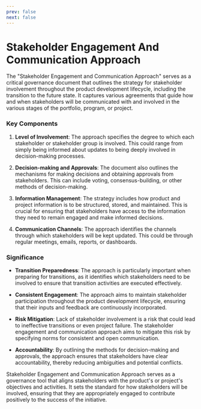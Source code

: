 ```yaml
---
prev: false
next: false
---
```


# Stakeholder Engagement And Communication Approach

The "Stakeholder Engagement and Communication Approach" serves as a critical governance document that outlines the strategy for stakeholder involvement throughout the product development lifecycle, including the transition to the future state. It captures various agreements that guide how and when stakeholders will be communicated with and involved in the various stages of the portfolio, program, or project.

### Key Components

1. **Level of Involvement**: The approach specifies the degree to which each stakeholder or stakeholder group is involved. This could range from simply being informed about updates to being deeply involved in decision-making processes.

2. **Decision-making and Approvals**: The document also outlines the mechanisms for making decisions and obtaining approvals from stakeholders. This can include voting, consensus-building, or other methods of decision-making.

3. **Information Management**: The strategy includes how product and project information is to be structured, stored, and maintained. This is crucial for ensuring that stakeholders have access to the information they need to remain engaged and make informed decisions.

4. **Communication Channels**: The approach identifies the channels through which stakeholders will be kept updated. This could be through regular meetings, emails, reports, or dashboards.

### Significance

- **Transition Preparedness**: The approach is particularly important when preparing for transitions, as it identifies which stakeholders need to be involved to ensure that transition activities are executed effectively.

- **Consistent Engagement**: The approach aims to maintain stakeholder participation throughout the product development lifecycle, ensuring that their inputs and feedback are continuously incorporated.

- **Risk Mitigation**: Lack of stakeholder involvement is a risk that could lead to ineffective transitions or even project failure. The stakeholder engagement and communication approach aims to mitigate this risk by specifying norms for consistent and open communication.

- **Accountability**: By outlining the methods for decision-making and approvals, the approach ensures that stakeholders have clear accountability, thereby reducing ambiguities and potential conflicts.

Stakeholder Engagement and Communication Approach serves as a governance tool that aligns stakeholders with the product's or project's objectives and activities. It sets the standard for how stakeholders will be involved, ensuring that they are appropriately engaged to contribute positively to the success of the initiative.
